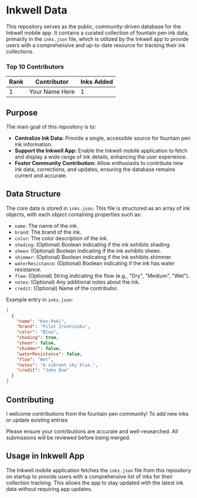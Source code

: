 # Inkwell Data

This repository serves as the public, community-driven database for the Inkwell mobile app. It contains a curated collection of fountain pen ink data, primarily in the `inks.json` file, which is utilized by the Inkwell app to provide users with a comprehensive and up-to-date resource for tracking their ink collections.

<!-- LEADERBOARD_START -->

### Top 10 Contributors

| Rank | Contributor | Inks Added |
|---|---|---|
| 1 | Your Name Here | 1 |


<!-- LEADERBOARD_END -->

## Purpose

The main goal of this repository is to:
- **Centralize Ink Data:** Provide a single, accessible source for fountain pen ink information.
- **Support the Inkwell App:** Enable the Inkwell mobile application to fetch and display a wide range of ink details, enhancing the user experience.
- **Foster Community Contribution:** Allow enthusiasts to contribute new ink data, corrections, and updates, ensuring the database remains current and accurate.

## Data Structure

The core data is stored in `inks.json`. This file is structured as an array of ink objects, with each object containing properties such as:
- `name`: The name of the ink.
- `brand`: The brand of the ink.
- `color`: The color description of the ink.
- `shading`: (Optional) Boolean indicating if the ink exhibits shading.
- `sheen`: (Optional) Boolean indicating if the ink exhibits sheen.
- `shimmer`: (Optional) Boolean indicating if the ink exhibits shimmer.
- `waterResistance`: (Optional) Boolean indicating if the ink has water resistance.
- `flow`: (Optional) String indicating the flow (e.g., "Dry", "Medium", "Wet").
- `notes`: (Optional) Any additional notes about the ink.
- `credit`: (Optional) Name of the contributor.

Example entry in `inks.json`:
```json
[
  {
    "name": "Kon-Peki",
    "brand": "Pilot Iroshizuku",
    "color": "Blue",
    "shading": true,
    "sheen": false,
    "shimmer": false,
    "waterResistance": false,
    "flow": "Wet",
    "notes": "A vibrant sky blue.",
    "credit": "John Doe"
  }
]
```

## Contributing

I welcome contributions from the fountain pen community! To add new inks or update existing entries

Please ensure your contributions are accurate and well-researched. All submissions will be reviewed before being merged.

## Usage in Inkwell App

The Inkwell mobile application fetches the `inks.json` file from this repository on startup to provide users with a comprehensive list of inks for their collection tracking. This allows the app to stay updated with the latest ink data without requiring app updates.
